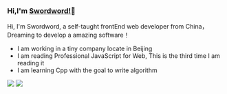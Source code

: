 ### Hi,I'm [Swordword!](https://github.com/Swordword)👏

Hi, I'm Swordword, a self-taught frontEnd web developer from China，Dreaming to develop a amazing software！

- I am working in a tiny company locate in Beijing
- I am reading Professional JavaScript for Web, This is the third time I am reading it
- I am learning Cpp with the goal to write algorithm

![](https://github-readme-stats.vercel.app/api?username=Swordword)
![](https://github-readme-stats.anuraghazra1.vercel.app/api/top-langs/?username=Swordword&layout=compact&theme=highcontrast?count_private=true)
